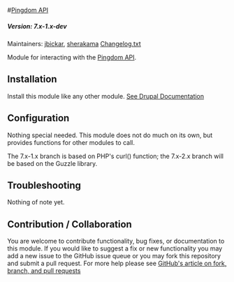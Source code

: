 #[Pingdom API](https://github.com/SU-SWS/pingdom_api)
##### Version: 7.x-1.x-dev

Maintainers: [jbickar](https://github.com/jbickar), [sherakama](https://github.com/sherakama)
[Changelog.txt](CHANGELOG.txt)

Module for interacting with the [Pingdom API](https://www.pingdom.com/features/api/documentation/).


Installation
---

Install this module like any other module. [See Drupal Documentation](https://drupal.org/documentation/install/modules-themes/modules-7)

Configuration
---

Nothing special needed. This module does not do much on its own, but provides functions for other modules to call.

The 7.x-1.x branch is based on PHP's curl() function; the 7.x-2.x branch will be based on the Guzzle library.

Troubleshooting
---

Nothing of note yet.

Contribution / Collaboration
---

You are welcome to contribute functionality, bug fixes, or documentation to this module. If you would like to suggest a fix or new functionality you may add a new issue to the GitHub issue queue or you may fork this repository and submit a pull request. For more help please see [GitHub's article on fork, branch, and pull requests](https://help.github.com/articles/using-pull-requests)
